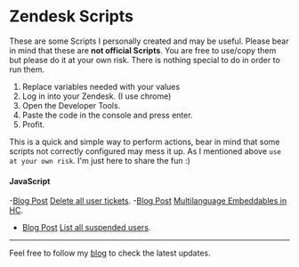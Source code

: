 Zendesk Scripts
===========

These are some Scripts I personally created and may be useful. Please bear in mind that these are **not official Scripts**. You are free to use/copy them but please do it at your own risk. There is nothing special to do in order to run them.

1. Replace variables needed with your values
2. Log in into your Zendesk. (I use chrome)
3. Open the Developer Tools.
4. Paste the code in the console and press enter.
5. Profit.

This is a quick and simple way to perform actions, bear in mind that some scripts not correctly configured may mess it up. As I mentioned above `use at your own risk`. I'm just here to share the fun :)


#### JavaScript

-[Blog Post](http://abelmartinromero.com/2014/12/01/zendesk-script-delete-all-user-tickets/) [Delete all user tickets](https://github.com/abelmartinromero/zdscripts/blob/master/JavaScript/deleteAllUserTickets.js).
-[Blog Post](http://abelmartinromero.com/2014/12/07/zendesk-script-multilanguage-embeddables/) [Multilanguage Embeddables in HC](https://github.com/abelmartinromero/zdscripts/blob/master/JavaScript/multilanguageEmbeddables.js).
- [Blog Post](#) [List all suspended users](https://github.com/abelmartinromero/zdscripts/blob/master/JavaScript/listSuspendedUsers.js).

---
Feel free to follow my [blog](http://www.abelmartinromero.com) to check the latest updates.
